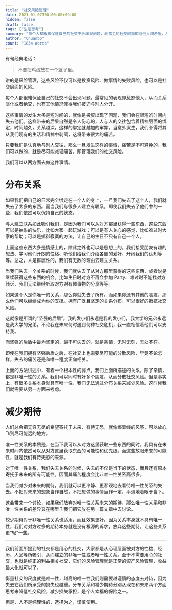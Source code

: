 ```yaml
---
title: "社交风险管理"
date: 2021-01-07T00:00:00+09:00
hidden: false
draft: false
tags: ["生活思考"]
summary: "每个人都很难保证自己的社交不会出现问题，最常见的社交问题即与他人闹矛盾，从而关系淡化甚至绝交，也有很多其他的情况使得我们必须与他人分开。这种事情往往是痛苦的，如何应对这样的社交风险是我们生活管理中的一个重要课题。"
author: "Chuanbo"
count: "1834 Words"
---
```


有句经典老话：

> 不要把鸡蛋放在一个篮子里。

讲的是风险管理，这些风险不仅可以是投资风险、做事情的失败风险，也可以是社交层面的风险。

每个人都很难保证自己的社交不会出现问题，最常见的表现即惹怒他人，从而关系淡化或者绝交，也有其他情况使得我们被迫与别人分开。

这些事情的发生大多是短时间的，就像是投资出现了问题，我们会在很短的时间内失去他们。这样带来的后果自然是令人伤心的，人与人的交往包含着精神层面的绑定，时间越久，关系越深，这样的绑定就越加的牢靠。当意外发生，我们不得将其从我们现有的生活和精神中剥离，这将带来很大的痛苦。

只要我们是认真地与别人交往，那么一旦发生这样的事情，痛苦是不可避免的，我们可以做的，就是尽可能减轻痛苦，即管理我们的社交风险。

我们可以从两方面去做这件事情。

# 分布关系

如果我们把自己的日常完全绑定在一个人的身上，一旦我们失去了这个人，我们就失去了太多的东西。而当我们与很多人建立有联系，即使我们失去了他们中的一些，我们依然可以保持自己的状态。

与人建立联系如此吸引我们，是因为我们可以从对方那里获得一些东西，这些东西可以是抽象的快乐，比如大家一起玩游戏；可以是有人关心的感觉，比如难过时大家的帮助；可以是抵御寂寞的方法，让自己的生日不只有自己一个人。

上面这些东西大多是情感上的，除此之外也可以是思想上的，我们接受朋友有趣的想法、学习他们开朗的性格、听他们给我们介绍各自的爱好、开阔我们的认知等等。总之，人是群居性的，我们有无数的理由去建立关系。

当我们失去一个关系的时候，我们就失去了从对方那里获得的这些东西，或者说是继续获得这些东西的机会。比如生日时对方不再会参加 Party、难过时不能找对方倾诉、我们无法继续听取对方对有趣事物的分享等等。

如果这个人是你唯一的关系，那么你就失去了所有。而如果你还有其他的朋友，那么他们可以继续成为你的支撑。拥有广泛且坚定的关系分布，可以很好的抵抗社交风险。

这就像是所谓的“坚强的后盾”。我的发小们永远是我的发小们，我大学的兄弟永远是我大学的兄弟，不论我在未来何时遇到何种社交危机，我一直相信着他们可以支持我。

而坚强的后盾中最为坚定的、最不可失去的，就是亲情，无时无刻，无处不在。

即使在我们拥有坚强后盾之后，在社交上也需要尽可能的分散风险，毕竟不论怎样，失去的痛苦还是和唯一程度正向相关。

上面的方法讲述中，有着一个根本性的弱点。我们上面所描述的关系，除了亲情，都是非唯一性的关系。我们可以同时有好多个朋友，从而分散社交风险。但是事实上，有很多关系本身就具有唯一性，我们无法通过分布关系来减少风险。这时候我们就需要从另一方面来考虑。

# 减少期待

人们总会把无穷无尽的希望寄托于未来，有恃无恐，就像绑着线的风筝，可以放心飞到尽可能远的地方。

唯一性关系的本质是，在当下我可以从对方这里获取一些东西的同时，我具有在未来时间内依然可以从对方这里获取东西的可能性和优先级。而这些放眼未来的可能性，就是我们有恃无恐的来源。

对于唯一性关系，我们失去关系的时候，失去的不仅是当下的状态，而且还有原本寄托于未来的所有可能性。因而其痛苦程度会比非唯一性关系高很多。

当我们减少对未来的期待，我们就可以更冷静、更客观地去看待唯一性关系的失去。不把对未来的想象当作自然，不把想做的事情当作一定，平淡地着眼于当下。

这会带来一个讨论，如果我们放弃对唯一性关系未来的期待，那么唯一性关系和非唯一性关系的差异又在哪里？我们把它放在另一篇文章中去讨论。

较少期待对于非唯一性关系也适用，而且效果更好。因为关系本身就不具有唯一性，我们对对方过多的期待本身就是没有根源的诉求，放弃这些期待，让这些关系更“轻”一些。

------

我们前面所提到的社交都是用心的社交，大家都是从心理层面被对方的性格、经历、人品等所吸引，从而建立的非唯一性或者唯一性关系。至于不需要用心的社交，也就是纯正的利益相关社交，它们的风险管理就是正常的资产风险管理，收益最大化就可以了。

衡量社交的尺度就是唯一性，越高的唯一性我们则需要越谨慎的态度去对待，因为失去它我们所承受的损失也越重。分布关系和减少期待分别从现在和未来两个方面思考来降低社交风险，减少损失承担，是个人幸福的保险之一。

但是，人不是纯理性的，选择为之，谨慎使用。